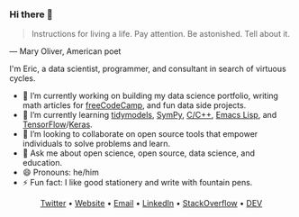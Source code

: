 ### Hi there 👋

<blockquote cite="https://www.goodreads.com/quotes/62038-instructions-for-living-a-life-pay-attention-be-astonished-tell">
    <p>Instructions for living a life. Pay attention. Be astonished. Tell about it.</p>
</blockquote>

— Mary Oliver, American poet

I'm Eric, a data scientist, programmer, and consultant in search of virtuous cycles.

- 🔭 I’m currently working on building my data science portfolio, writing math articles for [freeCodeCamp](https://www.freecodecamp.org/news/), and fun data side projects.
- 🌱 I’m currently learning [tidymodels](https://www.tidymodels.org/), [SymPy](https://sympy.org), [C/C++](https://www.cprogramming.com/), [Emacs Lisp](https://www.gnu.org/software/emacs/manual/html_node/elisp/), and [TensorFlow](https://www.tensorflow.org/)/[Keras](https://keras.io/).
- 👯 I’m looking to collaborate on open source tools that empower individuals to solve problems and learn.
- 💬 Ask me about open science, open source, data science, and education.
- 😄 Pronouns: he/him
- ⚡ Fun fact: I like good stationery and write with fountain pens.
<!-- - 🤔 I’m looking for help with understanding how. -->
<!-- - 📫 How to reach me: -->

<div align="center">
  <a href='https://twitter.com/erictleung'>Twitter</a> •
  <a href='https://erictleung.com'>Website</a> •
  <a href="mailto:erictleung&commat;outlook&period;com"> Email</a> •
  <a href='https://linkedin.com/in/erictleung'>LinkedIn</a> •
  <a href='https://stackoverflow.com/users/6873133/eric-leung'>StackOverflow</a> •
  <a href='https://dev.to/erictleung'>DEV</a>
</div>
